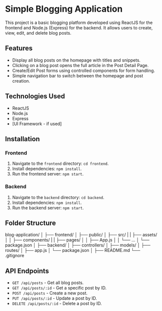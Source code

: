 

# Simple Blogging Application

This project is a basic blogging platform developed using ReactJS for the frontend and Node.js (Express) for the backend. It allows users to create, view, edit, and delete blog posts.

## Features

- Display all blog posts on the homepage with titles and snippets.
- Clicking on a blog post opens the full article in the Post Detail Page.
- Create/Edit Post forms using controlled components for form handling.
- Simple navigation bar to switch between the homepage and post creation.

## Technologies Used

- ReactJS
- Node.js
- Express
- [UI Framework - if used]

## Installation

### Frontend

1. Navigate to the `frontend` directory: `cd frontend`.
2. Install dependencies: `npm install`.
3. Run the frontend server: `npm start`.

### Backend

1. Navigate to the `backend` directory: `cd backend`.
2. Install dependencies: `npm install`.
3. Run the backend server: `npm start`.

## Folder Structure

blog-application/
│
├── frontend/
│ ├── public/
│ ├── src/
| | ├── assets/
│ │ ├── components/
| | ├── pages/
│ │ ├── App.js
│ │ └── ...
│ └── package.json
│
├── backend/
│ ├── controllers/
│ ├── models/
│ ├── routes/
│ ├── app.js
│ └── package.json
│
├── README.md
└── .gitignore


## API Endpoints

- `GET /api/posts` - Get all blog posts.
- `GET /api/posts/:id` - Get a specific post by ID.
- `POST /api/posts` - Create a new post.
- `PUT /api/posts/:id` - Update a post by ID.
- `DELETE /api/posts/:id` - Delete a post by ID.
